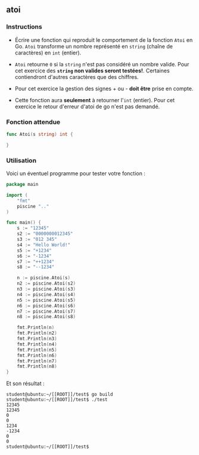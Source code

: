 ## atoi

### Instructions

- Écrire une fonction qui reproduit le comportement de la fonction `Atoi` en Go. `Atoi` transforme un nombre représenté en `string` (chaîne de caractères) en `int` (entier).

- `Atoi` retourne `0` si la `string` n'est pas considéré un nombre valide. Pour cet exercice des **`string` non valides seront testées!**. Certaines contiendront d'autres caractères que des chiffres.

- Pour cet exercice la gestion des signes + ou - **doit être** prise en compte.

- Cette fonction aura **seulement** à retourner l'`int` (entier). Pour cet exercice le retour d'erreur d'atoi de go n'est pas demandé.

### Fonction attendue

```go
func Atoi(s string) int {

}
```

### Utilisation

Voici un éventuel programme pour tester votre fonction :

```go
package main

import (
	"fmt"
	piscine ".."
)

func main() {
	s := "12345"
	s2 := "0000000012345"
	s3 := "012 345"
	s4 := "Hello World!"
	s5 := "+1234"
	s6 := "-1234"
	s7 := "++1234"
	s8 := "--1234"

	n := piscine.Atoi(s)
	n2 := piscine.Atoi(s2)
	n3 := piscine.Atoi(s3)
	n4 := piscine.Atoi(s4)
	n5 := piscine.Atoi(s5)
	n6 := piscine.Atoi(s6)
	n7 := piscine.Atoi(s7)
	n8 := piscine.Atoi(s8)

	fmt.Println(n)
	fmt.Println(n2)
	fmt.Println(n3)
	fmt.Println(n4)
	fmt.Println(n5)
	fmt.Println(n6)
	fmt.Println(n7)
	fmt.Println(n8)
}
```

Et son résultat :

```console
student@ubuntu:~/[[ROOT]]/test$ go build
student@ubuntu:~/[[ROOT]]/test$ ./test
12345
12345
0
0
1234
-1234
0
0
student@ubuntu:~/[[ROOT]]/test$
```
